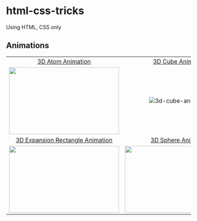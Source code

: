 # html-css-tricks

Using HTML, CSS only

## Animations


|              |                |               |
| :---:        |     :---:      |          :---: |
| <a href="https://github.com/ryxxn/html-css-tricks/tree/main/3d-atom-animation">3D Atom Animation</a>                        | <a href="https://github.com/ryxxn/html-css-tricks/tree/main/3d-cube-animation">3D Cube Animation</a>     | <a href="https://github.com/ryxxn/html-css-tricks/tree/main/3d-DNA-animation">3D DNA Animation</a>    |
| <img loading="lazy" width="300" height="182" src="https://github.com/user-attachments/assets/4ab98f6b-025d-42c8-8913-e28fc11eeec8"></img>     | ![3d-cube-animation](https://github.com/user-attachments/assets/3a77ab35-ab87-4377-b414-5a36450162f7)       | <img width="300" height="182" src="https://github.com/user-attachments/assets/2816858d-d9cc-4eff-ba9a-fd205804c63f" loading="lazy"></img>      |
| <a href="https://github.com/ryxxn/html-css-tricks/tree/main/3d-expansion-rectangle-animation">3D Expansion Rectangle Animation</a>      | <a href="https://github.com/ryxxn/html-css-tricks/tree/main/3d-sphere-animation">3D Sphere Animation</a> | <a href="https://github.com/ryxxn/html-css-tricks/tree/main/elastic-collision-animation">Elastic Collision Animation</a> |
| <img width="300" height="182" src="https://github.com/user-attachments/assets/e5645683-e9ab-4ed2-80fe-fe8ee44331a1" loading="lazy"></img> | <img width="300" height="182" src="https://github.com/user-attachments/assets/500ca3d9-8e96-4dfd-976e-af2a02124df2" loading="lazy"></img> | <img width="300" height="182" src="https://github.com/user-attachments/assets/c2a9a9be-b9cb-4671-a8b1-2eae57bae1c3" loading="lazy"></img> |














